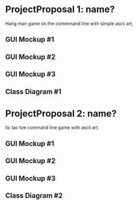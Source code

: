 # ProjectProposal 1: name?
Hang man game on the commmand line with simple ascii art,

## GUI Mockup #1

## GUI Mockup #2

## GUI Mockup #3

## Class Diagram #1


# ProjectProposal 2: name?
tic tac toe command line game with ascii art.

## GUI Mockup #1

## GUI Mockup #2

## GUI Mockup #3

## Class Diagram #2
